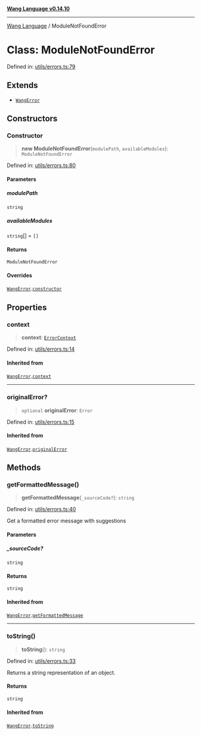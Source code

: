 [**Wang Language v0.14.10**](../README.md)

***

[Wang Language](../globals.md) / ModuleNotFoundError

# Class: ModuleNotFoundError

Defined in: [utils/errors.ts:79](https://github.com/artpar/wang/blob/914dd143e8b6182e76382164a1f196c5d1006f9d/src/utils/errors.ts#L79)

## Extends

- [`WangError`](WangError.md)

## Constructors

### Constructor

> **new ModuleNotFoundError**(`modulePath`, `availableModules`): `ModuleNotFoundError`

Defined in: [utils/errors.ts:80](https://github.com/artpar/wang/blob/914dd143e8b6182e76382164a1f196c5d1006f9d/src/utils/errors.ts#L80)

#### Parameters

##### modulePath

`string`

##### availableModules

`string`[] = `[]`

#### Returns

`ModuleNotFoundError`

#### Overrides

[`WangError`](WangError.md).[`constructor`](WangError.md#constructor)

## Properties

### context

> **context**: [`ErrorContext`](../interfaces/ErrorContext.md)

Defined in: [utils/errors.ts:14](https://github.com/artpar/wang/blob/914dd143e8b6182e76382164a1f196c5d1006f9d/src/utils/errors.ts#L14)

#### Inherited from

[`WangError`](WangError.md).[`context`](WangError.md#context)

***

### originalError?

> `optional` **originalError**: `Error`

Defined in: [utils/errors.ts:15](https://github.com/artpar/wang/blob/914dd143e8b6182e76382164a1f196c5d1006f9d/src/utils/errors.ts#L15)

#### Inherited from

[`WangError`](WangError.md).[`originalError`](WangError.md#originalerror)

## Methods

### getFormattedMessage()

> **getFormattedMessage**(`_sourceCode?`): `string`

Defined in: [utils/errors.ts:40](https://github.com/artpar/wang/blob/914dd143e8b6182e76382164a1f196c5d1006f9d/src/utils/errors.ts#L40)

Get a formatted error message with suggestions

#### Parameters

##### \_sourceCode?

`string`

#### Returns

`string`

#### Inherited from

[`WangError`](WangError.md).[`getFormattedMessage`](WangError.md#getformattedmessage)

***

### toString()

> **toString**(): `string`

Defined in: [utils/errors.ts:33](https://github.com/artpar/wang/blob/914dd143e8b6182e76382164a1f196c5d1006f9d/src/utils/errors.ts#L33)

Returns a string representation of an object.

#### Returns

`string`

#### Inherited from

[`WangError`](WangError.md).[`toString`](WangError.md#tostring)
